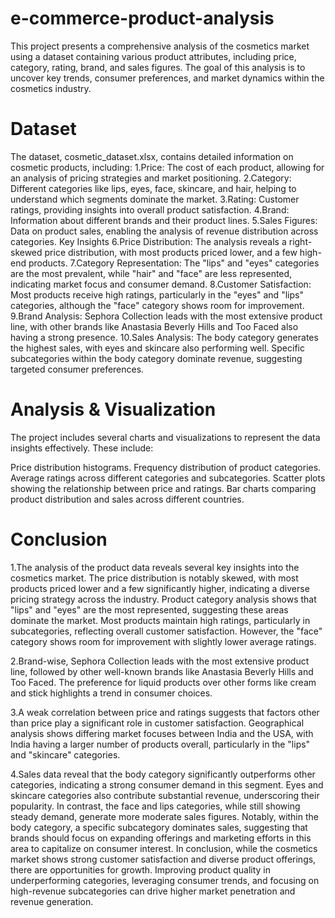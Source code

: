# e-commerce-product-analysis
This project presents a comprehensive analysis of the cosmetics market using a dataset containing various product attributes, including price, category, rating, brand, and sales figures. The goal of this analysis is to uncover key trends, consumer preferences, and market dynamics within the cosmetics industry.

# Dataset
The dataset, cosmetic_dataset.xlsx, contains detailed information on cosmetic products, including:
1.Price: The cost of each product, allowing for an analysis of pricing strategies and market positioning.
2.Category: Different categories like lips, eyes, face, skincare, and hair, helping to understand which segments dominate the market.
3.Rating: Customer ratings, providing insights into overall product satisfaction.
4.Brand: Information about different brands and their product lines.
5.Sales Figures: Data on product sales, enabling the analysis of revenue distribution across categories.
Key Insights
6.Price Distribution: The analysis reveals a right-skewed price distribution, with most products priced lower, and a few high-end products.
7.Category Representation: The "lips" and "eyes" categories are the most prevalent, while "hair" and "face" are less represented, indicating market focus and consumer demand.
8.Customer Satisfaction: Most products receive high ratings, particularly in the "eyes" and "lips" categories, although the "face" category shows room for improvement.
9.Brand Analysis: Sephora Collection leads with the most extensive product line, with other brands like Anastasia Beverly Hills and Too Faced also having a strong presence.
10.Sales Analysis: The body category generates the highest sales, with eyes and skincare also performing well. Specific subcategories within the body category dominate revenue, suggesting targeted consumer preferences.
# Analysis & Visualization
The project includes several charts and visualizations to represent the data insights effectively. These include:

Price distribution histograms.
Frequency distribution of product categories.
Average ratings across different categories and subcategories.
Scatter plots showing the relationship between price and ratings.
Bar charts comparing product distribution and sales across different countries.
# Conclusion
1.The analysis of the product data reveals several key insights into the cosmetics market. The price distribution is notably skewed, with most products priced lower and a few significantly higher, indicating a diverse pricing strategy across the industry. Product category analysis shows that "lips" and "eyes" are the most represented, suggesting these areas dominate the market. Most products maintain high ratings, particularly in subcategories, reflecting overall customer satisfaction. However, the "face" category shows room for improvement with slightly lower average ratings.

2.Brand-wise, Sephora Collection leads with the most extensive product line, followed by other well-known brands like Anastasia Beverly Hills and Too Faced. The preference for liquid products over other forms like cream and stick highlights a trend in consumer choices.

3.A weak correlation between price and ratings suggests that factors other than price play a significant role in customer satisfaction. Geographical analysis shows differing market focuses between India and the USA, with India having a larger number of products overall, particularly in the "lips" and "skincare" categories.


4.Sales data reveal that the body category significantly outperforms other categories, indicating a strong consumer demand in this segment. Eyes and skincare categories also contribute substantial revenue, underscoring their popularity. In contrast, the face and lips categories, while still showing steady demand, generate more moderate sales figures. Notably, within the body category, a specific subcategory dominates sales, suggesting that brands should focus on expanding offerings and marketing efforts in this area to capitalize on consumer interest.
In conclusion, while the cosmetics market shows strong customer satisfaction and diverse product offerings, there are opportunities for growth. Improving product quality in underperforming categories, leveraging consumer trends, and focusing on high-revenue subcategories can drive higher market penetration and revenue generation.
